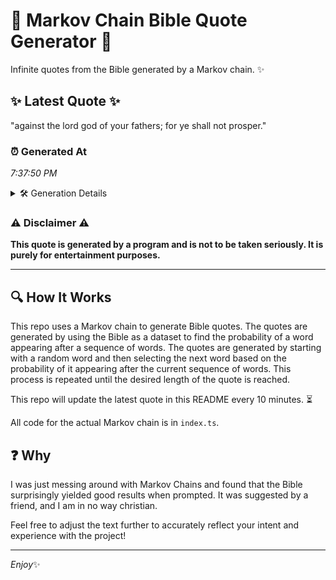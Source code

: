 # 📖 Markov Chain Bible Quote Generator 📖

Infinite quotes from the Bible generated by a Markov chain. ✨

## ✨ Latest Quote ✨
"against the lord god of your fathers; for ye shall not prosper."

### ⏰ Generated At
*7:37:50 PM*

<details>
    <summary>🛠️ Generation Details</summary>
    <p>
        <strong>🌱 Seed:</strong> against<br>
        <strong>🔄 Iterations:</strong> 11<br>
        <strong>📜 Context History:</strong><br>[ against ]: the<br>[ against, the ]: lord<br>[ against, the, lord ]: god<br>[ against, the, lord, god ]: of<br>[ against, the, lord, god, of ]: your<br>[ against, the, lord, god, of, your ]: fathers;<br>[ the, lord, god, of, your, fathers; ]: for<br>[ lord, god, of, your, fathers;, for ]: ye<br>[ god, of, your, fathers;, for, ye ]: shall<br>[ of, your, fathers;, for, ye, shall ]: not<br>[ your, fathers;, for, ye, shall, not ]: prosper.<br>
    </p>
</details>

### ⚠️ Disclaimer ⚠️
**This quote is generated by a program and is not to be taken seriously. It is purely for entertainment purposes.**

---

## 🔍 How It Works

This repo uses a Markov chain to generate Bible quotes. The quotes are generated by using the Bible as a dataset to find the probability of a word appearing after a sequence of words. The quotes are generated by starting with a random word and then selecting the next word based on the probability of it appearing after the current sequence of words. This process is repeated until the desired length of the quote is reached.

This repo will update the latest quote in this README every 10 minutes. ⏳

All code for the actual Markov chain is in `index.ts`.

## ❓ Why

I was just messing around with Markov Chains and found that the Bible surprisingly yielded good results when prompted. 
It was suggested by a friend, and I am in no way christian.

Feel free to adjust the text further to accurately reflect your intent and experience with the project!

---

*Enjoy*✨
